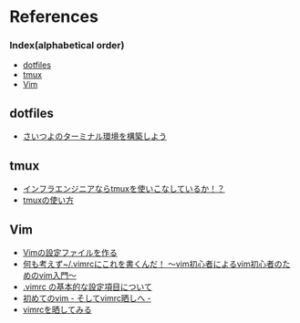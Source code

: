 # References

### Index(alphabetical order)
* [dotfiles](#dotfiles)
* [tmux](#tmux)
* [Vim](#vim)


<a id="dotfiles"></a>
## dotfiles
* [さいつよのターミナル環境を構築しよう](https://qiita.com/b4b4r07/items/09815eda8ef72e0b472e)


<a id="tmux"></a>
## tmux
* [インフラエンジニアならtmuxを使いこなしているか！？](http://developers.goalist.co.jp/entry/2017/03/09/184319)
* [tmuxの使い方](https://qiita.com/vintersnow/items/be4b29652ff665c45198)


<a id="vim"></a>
## Vim
* [Vimの設定ファイルを作る](https://qiita.com/tetsuya/items/75987487ffac42250d3b)
* [何も考えず~/.vimrcにこれを書くんだ！ 〜vim初心者によるvim初心者のためのvim入門〜](https://qiita.com/morikooooo/items/9fd41bcd8d1ce9170301)
* [.vimrc の基本的な設定項目について](https://qiita.com/kojionilk/items/67379e68cf54d811081a)
* [初めてのvim - そしてvimrc晒しへ -](http://cimadai.hateblo.jp/entry/20080325/1206459666)
* [vimrcを晒してみる](http://archiva.jp/web/tool/vimrc.html)
